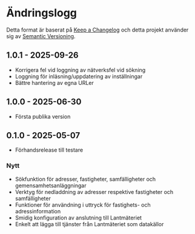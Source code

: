 # Ändringslogg

Detta format är baserat på [Keep a Changelog](https://keepachangelog.com/sv/) och detta projekt använder sig av [Semantic Versioning](https://semver.org/).

## 1.0.1 - 2025-09-26

* Korrigera fel vid loggning av nätverksfel vid sökning
* Loggning för inläsning/uppdatering av inställningar
* Bättre hantering av egna URLer

## 1.0.0 - 2025-06-30

* Första publika version

## 0.1.0 - 2025-05-07

* Förhandsrelease till testare

### Nytt

* Sökfunktion för adresser, fastigheter, samfälligheter och gemensamhetsanläggningar
* Verktyg för nedladdning av adresser respektive fastigheter och samfälligheter
* Funktioner för användning i uttryck för fastighets- och adressinformation
* Smidig konfiguration av anslutning till Lantmäteriet
* Enkelt att lägga till tjänster från Lantmäteriet som datakällor
